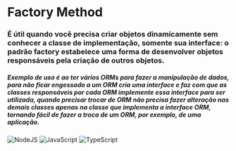 # Factory Method

### É útil quando você precisa criar objetos dinamicamente sem conhecer a classe de implementação, somente sua interface: o padrão factory estabelece uma forma de desenvolver objetos responsáveis pela criação de outros objetos.

##### Exemplo de uso é ao ter vários ORMs para fazer a manipulação de dados, para não ficar engessado a um ORM cria uma interface e faz com que as classes responsáveis por cada ORM implemente essa interface para ser utilizada, quando precisar trocar de ORM não precisa fazer alteração nas demais classes apenas na classe que implementa a interface ORM, tornando fácil de fazer a troca de um ORM, por exemplo, de uma aplicação.

![NodeJS](https://img.shields.io/badge/node.js-6DA55F?style=for-the-badge&logo=node.js&logoColor=white)
![JavaScript](https://img.shields.io/badge/JavaScript-F7DF1E?style=for-the-badge&logo=javascript&logoColor=black)
![TypeScript](https://img.shields.io/badge/TypeScript-007ACC?style=for-the-badge&logo=typescript&logoColor=white)